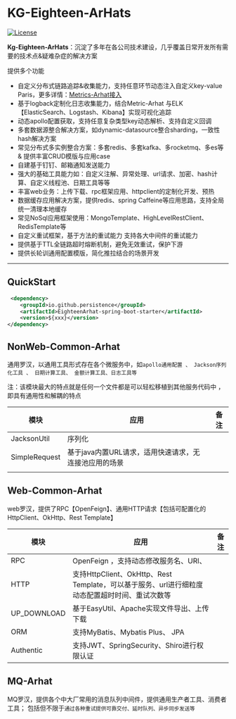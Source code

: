 # KG-Eighteen-ArHats
[![License][license-image]][license-url]

**Kg-Eighteen-ArHats**：沉淀了多年在各公司技术建设，几乎覆盖日常开发所有需要的技术点&疑难杂症的解决方案

提供多个功能

* 自定义分布式链路追踪&收集能力，支持任意环节动态注入自定义key-value Paris，更多详情：[Metrics-Arhat接入](/docs/cn/Metric-Arhat.md)
* 基于logback定制化日志收集能力，结合Metric-Arhat 与ELK【ElasticSearch、Logstash、Kibana】实现可视化追踪
* 动态apollo配置获取，支持任意复杂类型key动态解析、支持自定义回调
* 多套数据源整合解决方案，如dynamic-datasource整合sharding，一致性hash解决方案
* 常见分布式多实例整合方案：多套redis、多套kafka、多rocketmq、多es等 & 提供丰富CRUD模版与应用case
* 自建基于钉钉、邮箱通知发送能力
* 强大的基础工具能力如：自定义注解、异常处理、url请求、加密、hash计算、自定义线程池、日期工具等等
* 丰富web业务：上传下载、rpc框架应用、httpclient的定制化开发、预热
* 数据缓存应用解决方案，提供redis、spring Caffeine等应用思路，支持全局统一清理本地缓存
* 常见NoSql应用框架使用：MongoTemplate、HighLevelRestClient、RedisTemplate等
* 自定义重试框架，基于方法的重试能力 支持各大中间件的重试能力
* 提供基于TTL全链路超时熔断机制，避免无效重试，保护下游
* 提供长轮训通用配置模版，简化推拉结合的场景开发
---------


## QuickStart

```xml
 <dependency>
    <groupId>io.github.persistence</groupId>
    <artifactId>EighteenArhat-spring-boot-starter</artifactId>
    <version>${xxx}</version>
</dependency>
```

## NonWeb-Common-Arhat
通用罗汉，以通用工具形式存在各个微服务中，如```apollo通用配置 、 Jackson序列化工具 、 日期计算工具、 金额计算工具、日志工具等```

注：该模块最大的特点就是任何一个文件都是可以轻松移植到其他服务代码中
，即具有通用性和解耦的特点

| 模块            | 应用                             | 备注 |
|---------------|--------------------------------|----|
| JacksonUtil   | 序列化                            |    |
| SimpleRequest | 基于java内置URL请求，适用快速请求，无连接池应用的场景 |    |
|               |                                |    |




## Web-Common-Arhat
web罗汉，提供了RPC【OpenFeign】、通用HTTP请求【包括可配置化的HttpClient、OkHttp、Rest Template】



| 模块          | 应用                                                                   | 备注 |
|-------------|----------------------------------------------------------------------|----|
| RPC         | OpenFeign ，支持动态修改服务名、URl、                                            |    |
| HTTP        | 支持HttpClient、OkHttp、Rest Template，可以基于服务、url进行细粒度动态配置超时时间、重试次数等<br/> |    |
| UP_DOWNLOAD | 基于EasyUtil、Apache实现文件导出、上传下载                                         |    |
| ORM         | 支持MyBatis、Mybatis Plus、 JPA                                          |    |
| Authentic   | 支持JWT、SpringSecurity、Shiro进行权限认证                                     |    |



## MQ-Arhat
MQ罗汉，提供各个中大厂常用的消息队列中间件，提供通用生产者工具、消费者工具； 包括但不限于```通过各种重试提供可靠交付、延时队列、异步同步发送等```



[license-image]: https://img.shields.io/badge/license-Apache%202-4EB1BA.svg
[license-url]: https://www.apache.org/licenses/LICENSE-2.0.html